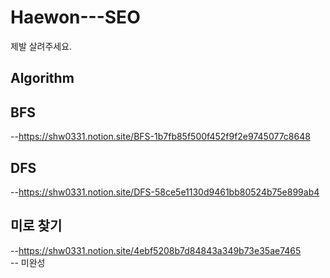 # Haewon---SEO
제발 살려주세요.


## Algorithm
## BFS 
--https://shw0331.notion.site/BFS-1b7fb85f500f452f9f2e9745077c8648

## DFS
--https://shw0331.notion.site/DFS-58ce5e1130d9461bb80524b75e899ab4

## 미로 찾기
--https://shw0331.notion.site/4ebf5208b7d84843a349b73e35ae7465  
-- 미완성
